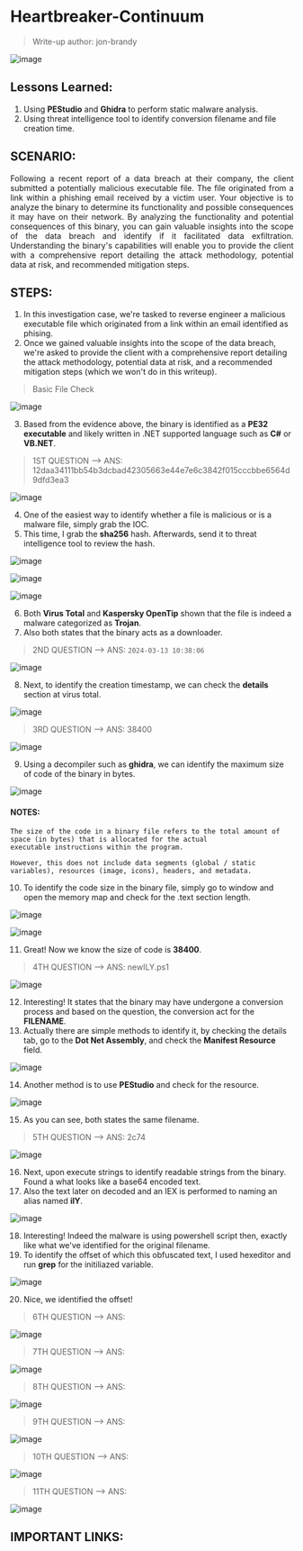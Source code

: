 # Heartbreaker-Continuum
> Write-up author: jon-brandy

![image](https://github.com/user-attachments/assets/7fe97ce5-0ab7-43a6-97ef-2e981e1c373a)

## Lessons Learned:
1. Using **PEStudio** and **Ghidra** to perform static malware analysis.
2. Using threat intelligence tool to identify conversion filename and file creation time.

## SCENARIO:

<p align="justify">Following a recent report of a data breach at their company, the client submitted a potentially malicious executable file. The file originated from a link within a phishing email received by a victim user. Your objective is to analyze the binary to determine its functionality and possible consequences it may have on their network. By analyzing the functionality and potential consequences of this binary, you can gain valuable insights into the scope of the data breach and identify if it facilitated data exfiltration. Understanding the binary's capabilities will enable you to provide the client with a comprehensive report detailing the attack methodology, potential data at risk, and recommended mitigation steps.</p>

## STEPS:
1. In this investigation case, we're tasked to reverse engineer a malicious executable file which originated from a link within an email identified as phising.
2. Once we gained valuable insights into the scope of the data breach, we're asked to provide the client with a comprehensive report detailing the attack methodology, potential data at risk, and a recommended mitigation steps (which we won't do in this writeup).

> Basic File Check

![image](https://github.com/user-attachments/assets/43ef02c5-91c7-44fe-ba46-cca1cba66ac9)

3. Based from the evidence above, the binary is identified as a **PE32 executable** and likely written in .NET supported language such as **C#** or **VB.NET**.

> 1ST QUESTION --> ANS: 12daa34111bb54b3dcbad42305663e44e7e6c3842f015cccbbe6564d9dfd3ea3

![image](https://github.com/user-attachments/assets/6bc570a4-4c53-4107-982d-0fa71a470c84)


4. One of the easiest way to identify whether a file is malicious or is a malware file, simply grab the IOC.
5. This time, I grab the **sha256** hash. Afterwards, send it to threat intelligence tool to review the hash.

![image](https://github.com/user-attachments/assets/d08e4903-f528-4b11-998a-2b1cf87748c8)


![image](https://github.com/user-attachments/assets/b012bc47-29b4-45e9-8d16-4df248ff35e6)


![image](https://github.com/user-attachments/assets/7ea63b5f-35f2-4b13-ad2f-f6dcc6b0c5c9)


6. Both **Virus Total** and **Kaspersky OpenTip** shown that the file is indeed a malware categorized as **Trojan**.
7. Also both states that the binary acts as a downloader.

> 2ND QUESTION --> ANS: `2024-03-13 10:38:06`

![image](https://github.com/user-attachments/assets/d781763c-e54a-4170-b887-ec2893e983b4)


8. Next, to identify the creation timestamp, we can check the **details** section at virus total.

![image](https://github.com/user-attachments/assets/fe6b04d2-6aaa-42f6-8658-deddee7b5d1d)


> 3RD QUESTION --> ANS: 38400

![image](https://github.com/user-attachments/assets/b0d6fc07-bb8a-4f80-bf18-d2acd71a92af)

9. Using a decompiler such as **ghidra**, we can identify the maximum size of code of the binary in bytes.

![image](https://github.com/user-attachments/assets/646a2831-b30c-4058-8b96-f05fb08b3925)


#### NOTES:

```
The size of the code in a binary file refers to the total amount of space (in bytes) that is allocated for the actual
executable instructions within the program.

However, this does not include data segments (global / static variables), resources (image, icons), headers, and metadata.
```


10. To identify the code size in the binary file, simply go to window and open the memory map and check for the .text section length.

![image](https://github.com/user-attachments/assets/05cff440-dce5-4425-93c2-193004ccd35a)


![image](https://github.com/user-attachments/assets/67ddcd8e-d5c6-433a-976a-cd93f47ed2e3)


11. Great! Now we know the size of code is **38400**.

> 4TH QUESTION --> ANS: newILY.ps1

![image](https://github.com/user-attachments/assets/a9a862e2-ff53-483f-b73c-678647e3bb86)


12. Interesting! It states that the binary may have undergone a conversion process and based on the question, the conversion act for the **FILENAME**.
13. Actually there are simple methods to identify it, by checking the details tab, go to the **Dot Net Assembly**, and check the **Manifest Resource** field. 

![image](https://github.com/user-attachments/assets/f4ae956a-b34c-4aa2-82f2-5c5df0c54752)


14. Another method is to use **PEStudio** and check for the resource.

![image](https://github.com/user-attachments/assets/be60e120-826a-498f-8a55-570c45aa096b)


15. As you can see, both states the same filename.

> 5TH QUESTION --> ANS: 2c74

![image](https://github.com/user-attachments/assets/e59a999e-ea14-4b40-a8b6-868bee05ce2e)


16. Next, upon execute strings to identify readable strings from the binary. Found a what looks like a base64 encoded text.
17. Also the text later on decoded and an IEX is performed to naming an alias named **ilY**.

![image](https://github.com/user-attachments/assets/a0e5a96e-49dc-4e34-ba67-aa25214c6f61)


18. Interesting! Indeed the malware is using powershell script then, exactly like what we've identified for the original filename.
19. To identify the offset of which this obfuscated text, I used hexeditor and run **grep** for the initiliazed variable.

![image](https://github.com/user-attachments/assets/ff2895d2-a3dd-4256-9d43-8d86369d69ab)

20. Nice, we identified the offset!

> 6TH QUESTION --> ANS:

![image](https://github.com/user-attachments/assets/02e79b45-0932-40c9-b0e3-5ba047b40201)


> 7TH QUESTION --> ANS:

![image](https://github.com/user-attachments/assets/3a676649-f8e7-43f1-a61e-a4d16d8b3e54)


> 8TH QUESTION --> ANS:

![image](https://github.com/user-attachments/assets/46556a69-7054-4493-a6f6-d9aa3d7ebe4a)


> 9TH QUESTION --> ANS:

![image](https://github.com/user-attachments/assets/0c77c419-9648-427e-9826-cb5329987c72)


> 10TH QUESTION --> ANS:

![image](https://github.com/user-attachments/assets/93479846-d902-4bdb-bd33-bbd2e385a3fd)


> 11TH QUESTION --> ANS:

![image](https://github.com/user-attachments/assets/8429c794-7bf1-4e2c-9426-3bb9264113e2)


## IMPORTANT LINKS:

```

```
